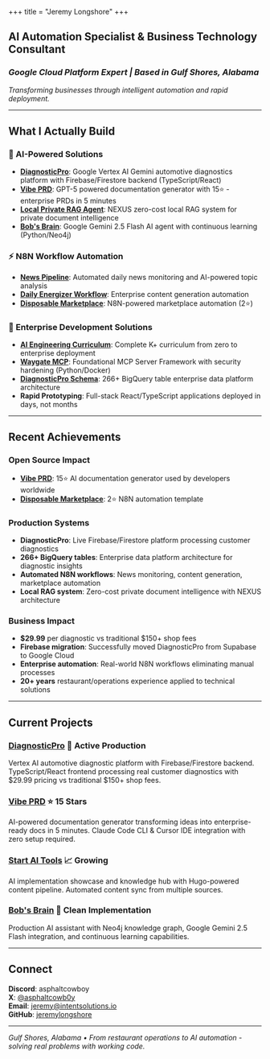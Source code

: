 +++
title = "Jeremy Longshore"
+++

## AI Automation Specialist & Business Technology Consultant
### *Google Cloud Platform Expert | Based in Gulf Shores, Alabama*

*Transforming businesses through intelligent automation and rapid deployment.*

---

## What I Actually Build

### 🤖 AI-Powered Solutions
- **[DiagnosticPro](https://diagnosticpro.io)**: Google Vertex AI Gemini automotive diagnostics platform with Firebase/Firestore backend (TypeScript/React)
- **[Vibe PRD](https://github.com/jeremylongshore/vibe-prd)**: GPT-5 powered documentation generator with 15⭐ - enterprise PRDs in 5 minutes
- **[Local Private RAG Agent](https://github.com/jeremylongshore/local-private-rag-agent)**: NEXUS zero-cost local RAG system for private document intelligence
- **[Bob's Brain](https://github.com/jeremylongshore/bobs-brain)**: Google Gemini 2.5 Flash AI agent with continuous learning (Python/Neo4j)

### ⚡ N8N Workflow Automation
- **[News Pipeline](https://github.com/jeremylongshore/news-pipeline-n8n)**: Automated daily news monitoring and AI-powered topic analysis
- **[Daily Energizer Workflow](https://github.com/jeremylongshore/daily-energizer-workflow-n8n)**: Enterprise content generation automation
- **[Disposable Marketplace](https://github.com/jeremylongshore/disposable-marketplace-n8n)**: N8N-powered marketplace automation (2⭐)

### 💼 Enterprise Development Solutions
- **[AI Engineering Curriculum](https://github.com/jeremylongshore/ai-engineering-curriculum)**: Complete K+ curriculum from zero to enterprise deployment
- **[Waygate MCP](https://github.com/jeremylongshore/waygate-mcp)**: Foundational MCP Server Framework with security hardening (Python/Docker)
- **[DiagnosticPro Schema](https://github.com/jeremylongshore/diagnosticpro-schema-sql)**: 266+ BigQuery table enterprise data platform architecture
- **Rapid Prototyping**: Full-stack React/TypeScript applications deployed in days, not months

---

## Recent Achievements

### Open Source Impact
- **[Vibe PRD](https://github.com/jeremylongshore/vibe-prd)**: 15⭐ AI documentation generator used by developers worldwide
- **[Disposable Marketplace](https://github.com/jeremylongshore/disposable-marketplace-n8n)**: 2⭐ N8N automation template

### Production Systems
- **DiagnosticPro**: Live Firebase/Firestore platform processing customer diagnostics
- **266+ BigQuery tables**: Enterprise data platform architecture for diagnostic insights
- **Automated N8N workflows**: News monitoring, content generation, marketplace automation
- **Local RAG system**: Zero-cost private document intelligence with NEXUS architecture

### Business Impact
- **$29.99** per diagnostic vs traditional $150+ shop fees
- **Firebase migration**: Successfully moved DiagnosticPro from Supabase to Google Cloud
- **Enterprise automation**: Real-world N8N workflows eliminating manual processes
- **20+ years** restaurant/operations experience applied to technical solutions

---

## Current Projects

### [DiagnosticPro](https://diagnosticpro.io) 🚀 **Active Production**
Vertex AI automotive diagnostic platform with Firebase/Firestore backend. TypeScript/React frontend processing real customer diagnostics with $29.99 pricing vs traditional $150+ shop fees.

### [Vibe PRD](https://github.com/jeremylongshore/vibe-prd) ⭐ **15 Stars**
AI-powered documentation generator transforming ideas into enterprise-ready docs in 5 minutes. Claude Code CLI & Cursor IDE integration with zero setup required.

### [Start AI Tools](https://startaitools.com) 📈 **Growing**
AI implementation showcase and knowledge hub with Hugo-powered content pipeline. Automated content sync from multiple sources.

### [Bob's Brain](https://github.com/jeremylongshore/bobs-brain) 🧠 **Clean Implementation**
Production AI assistant with Neo4j knowledge graph, Google Gemini 2.5 Flash integration, and continuous learning capabilities.

---

## Connect

**Discord**: asphaltcowboy  
**X**: [@asphaltcowb0y](https://x.com/asphaltcowb0y)  
**Email**: [jeremy@intentsolutions.io](mailto:jeremy@intentsolutions.io)  
**GitHub**: [jeremylongshore](https://github.com/jeremylongshore)

---

*Gulf Shores, Alabama • From restaurant operations to AI automation - solving real problems with working code.*<!-- Deployment test Tue Sep 23 22:44:53 CDT 2025 -->

